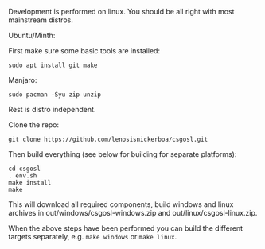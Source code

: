 Development is performed on linux. You should be all right with most mainstream distros.

Ubuntu/Minth:

First make sure some basic tools are installed:

`sudo apt install git make`

Manjaro:

`sudo pacman -Syu zip unzip`

Rest is distro independent.

Clone the repo:

`git clone https://github.com/lenosisnickerboa/csgosl.git`

Then build everything (see below for building for separate platforms):

`cd csgosl`<br>
`. env.sh`<br>
`make install`<br>
`make`<br>

This will download all required components, build windows and linux archives in out/windows/csgosl-windows.zip and out/linux/csgosl-linux.zip.

When the above steps have been performed you can build the different targets separately, e.g. `make windows` or `make linux`.


